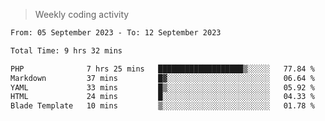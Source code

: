 > Weekly coding activity
<!--START_SECTION:waka-->

```txt
From: 05 September 2023 - To: 12 September 2023

Total Time: 9 hrs 32 mins

PHP              7 hrs 25 mins   ███████████████████▒░░░░░   77.84 %
Markdown         37 mins         █▓░░░░░░░░░░░░░░░░░░░░░░░   06.64 %
YAML             33 mins         █▒░░░░░░░░░░░░░░░░░░░░░░░   05.92 %
HTML             24 mins         █░░░░░░░░░░░░░░░░░░░░░░░░   04.33 %
Blade Template   10 mins         ▒░░░░░░░░░░░░░░░░░░░░░░░░   01.78 %
```

<!--END_SECTION:waka-->

